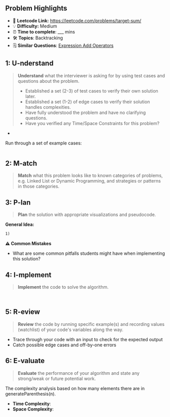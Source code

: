 ## Problem Highlights

* 🔗 **Leetcode Link:** <https://leetcode.com/problems/target-sum/>
* 💡 **Difficulty:** Medium
* ⏰ **Time to complete**: ___ mins
* 🛠️ **Topics**: Backtracking
* 🗒️ **Similar Questions**: [Expression Add Operators](https://leetcode.com/problems/expression-add-operators/)
    
## 1: U-nderstand
 
> **Understand** what the interviewer is asking for by using test cases and questions about the problem.
> 
> - Established a set (2-3) of test cases to verify their own solution later.
> - Established a set (1-2) of edge cases to verify their solution handles complexities.
> - Have fully understood the problem and have no clarifying questions.
> - Have you verified any Time/Space Constraints for this problem?

- 

Run through a set of example cases:

```markdown

```   
    
## 2: M-atch

<!-- See https://docs.google.com/document/d/1hYT1hoOJ6pFIt8A5q-PIZmYP7pB4WqlzyUJgFx9x2mY/edit#heading=h.ya2de4n4zsds for list of algorithms based on question type-->

> **Match** what this problem looks like to known categories of problems, e.g. Linked List or Dynamic Programming, and strategies or patterns in those categories.



## 3: P-lan

> **Plan** the solution with appropriate visualizations and pseudocode.

**General Idea:** 

```markdown
1) 
```

**⚠️ Common Mistakes**

* What are some common pitfalls students might have when implementing this solution?


## 4: I-mplement

> **Implement** the code to solve the algorithm.

```python

```
```java

```
    
## 5: R-eview

> **Review** the code by running specific example(s) and recording values (watchlist) of your code's variables along the way.

- Trace through your code with an input to check for the expected output
- Catch possible edge cases and off-by-one errors

## 6: E-valuate

> **Evaluate** the performance of your algorithm and state any strong/weak or future potential work.


The complexity analysis based on how many elements there are in generateParenthesis(n).

* **Time Complexity**: 
* **Space Complexity**: 
